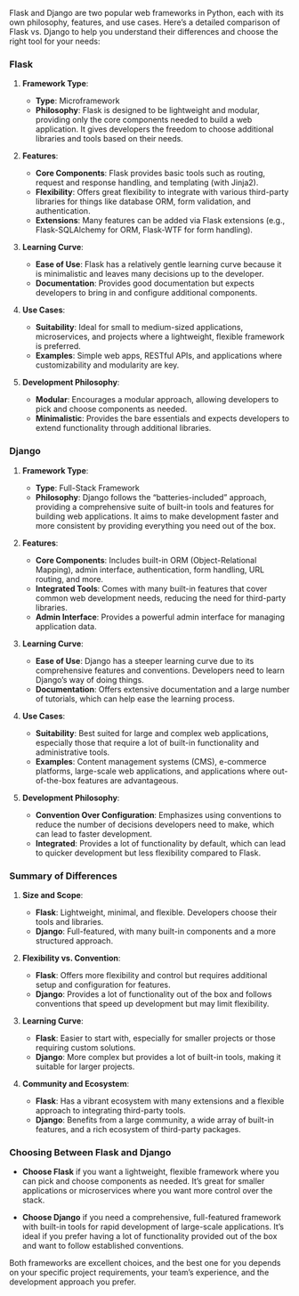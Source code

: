 Flask and Django are two popular web frameworks in Python, each with its own philosophy, features, and use cases. Here’s a detailed comparison of Flask vs. Django to help you understand their differences and choose the right tool for your needs:

### Flask

1. **Framework Type**:
   - **Type**: Microframework
   - **Philosophy**: Flask is designed to be lightweight and modular, providing only the core components needed to build a web application. It gives developers the freedom to choose additional libraries and tools based on their needs.

2. **Features**:
   - **Core Components**: Flask provides basic tools such as routing, request and response handling, and templating (with Jinja2).
   - **Flexibility**: Offers great flexibility to integrate with various third-party libraries for things like database ORM, form validation, and authentication.
   - **Extensions**: Many features can be added via Flask extensions (e.g., Flask-SQLAlchemy for ORM, Flask-WTF for form handling).

3. **Learning Curve**:
   - **Ease of Use**: Flask has a relatively gentle learning curve because it is minimalistic and leaves many decisions up to the developer.
   - **Documentation**: Provides good documentation but expects developers to bring in and configure additional components.

4. **Use Cases**:
   - **Suitability**: Ideal for small to medium-sized applications, microservices, and projects where a lightweight, flexible framework is preferred.
   - **Examples**: Simple web apps, RESTful APIs, and applications where customizability and modularity are key.

5. **Development Philosophy**:
   - **Modular**: Encourages a modular approach, allowing developers to pick and choose components as needed.
   - **Minimalistic**: Provides the bare essentials and expects developers to extend functionality through additional libraries.

### Django

1. **Framework Type**:
   - **Type**: Full-Stack Framework
   - **Philosophy**: Django follows the “batteries-included” approach, providing a comprehensive suite of built-in tools and features for building web applications. It aims to make development faster and more consistent by providing everything you need out of the box.

2. **Features**:
   - **Core Components**: Includes built-in ORM (Object-Relational Mapping), admin interface, authentication, form handling, URL routing, and more.
   - **Integrated Tools**: Comes with many built-in features that cover common web development needs, reducing the need for third-party libraries.
   - **Admin Interface**: Provides a powerful admin interface for managing application data.

3. **Learning Curve**:
   - **Ease of Use**: Django has a steeper learning curve due to its comprehensive features and conventions. Developers need to learn Django’s way of doing things.
   - **Documentation**: Offers extensive documentation and a large number of tutorials, which can help ease the learning process.

4. **Use Cases**:
   - **Suitability**: Best suited for large and complex web applications, especially those that require a lot of built-in functionality and administrative tools.
   - **Examples**: Content management systems (CMS), e-commerce platforms, large-scale web applications, and applications where out-of-the-box features are advantageous.

5. **Development Philosophy**:
   - **Convention Over Configuration**: Emphasizes using conventions to reduce the number of decisions developers need to make, which can lead to faster development.
   - **Integrated**: Provides a lot of functionality by default, which can lead to quicker development but less flexibility compared to Flask.

### Summary of Differences

1. **Size and Scope**:
   - **Flask**: Lightweight, minimal, and flexible. Developers choose their tools and libraries.
   - **Django**: Full-featured, with many built-in components and a more structured approach.

2. **Flexibility vs. Convention**:
   - **Flask**: Offers more flexibility and control but requires additional setup and configuration for features.
   - **Django**: Provides a lot of functionality out of the box and follows conventions that speed up development but may limit flexibility.

3. **Learning Curve**:
   - **Flask**: Easier to start with, especially for smaller projects or those requiring custom solutions.
   - **Django**: More complex but provides a lot of built-in tools, making it suitable for larger projects.

4. **Community and Ecosystem**:
   - **Flask**: Has a vibrant ecosystem with many extensions and a flexible approach to integrating third-party tools.
   - **Django**: Benefits from a large community, a wide array of built-in features, and a rich ecosystem of third-party packages.

### Choosing Between Flask and Django

- **Choose Flask** if you want a lightweight, flexible framework where you can pick and choose components as needed. It’s great for smaller applications or microservices where you want more control over the stack.

- **Choose Django** if you need a comprehensive, full-featured framework with built-in tools for rapid development of large-scale applications. It’s ideal if you prefer having a lot of functionality provided out of the box and want to follow established conventions.

Both frameworks are excellent choices, and the best one for you depends on your specific project requirements, your team’s experience, and the development approach you prefer.